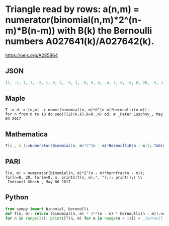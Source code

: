 # Triangle read by rows: a\(n,m\) \= numerator\(binomial\(n,m\)\*2^\(n\-m\)\*B\(n\-m\)\) with B\(k\) the Bernoulli numbers A027641\(k\)/A027642\(k\)\.
https://oeis.org/A285864
## JSON
```JSON
[1, -1, 1, 2, -2, 1, 0, 2, -3, 1, -8, 0, 4, -4, 1, 0, -8, 0, 20, -5, 1, 32, 0, -8, 0, 10, -6, 1, 0, 32, 0, -56, 0, 14, -7, 1, -128, 0, 128, 0, -112, 0, 56, -8, 1, 0, -384, 0, 128, 0, -336, 0, 24, -9, 1, 2560, 0, -384, 0, 320, 0, -112, 0, 30, -10, 1]
```
## Maple
```Maple
T := d -> (n,m) -> numer(binomial(n, m)*d^(n-m)*bernoulli(n-m)):
for n from 0 to 10 do seq(T(2)(n,k),k=0..n) od; # _Peter Luschny_, May 04 2017
```
## Mathematica
```Mathematica
T[n_, m_]:=Numerator[Binomial[n, m]*2^(n - m)*BernoulliB[n - m]]; Table[T[n, m], {n, 0, 20}, {m, 0, n}] // Flatten (* _Indranil Ghosh_, May 06 2017 *)
```
## PARI
```PARI
T(n, m) = numerator(binomial(n, m)*2^(n - m)*bernfrac(n - m));
for(n=0, 20, for(m=0, n, print1(T(n, m),", ");); print();) \\ _Indranil Ghosh_, May 06 2017
```
## Python
```Python
from sympy import binomial, bernoulli
def T(n, m): return (binomial(n, m) * 2**(n - m) * bernoulli(n - m)).numerator()
for n in range(21): print([T(n, m) for m in range(n + 1)]) # _Indranil Ghosh_, May 06 2017
```

